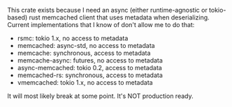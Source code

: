 This crate exists because I need an async (either runtime-agnostic or tokio-based) rust
memcached client that uses metadata when deserializing. Current implementations that I
know of don't allow me to do that:

* rsmc: tokio 1.x, no access to metadata
* memcached: async-std, no access to metadata
* memcache: synchronous, access to metadata
* memcache-async: futures, no access to metadata
* async-memcached: tokio 0.2, access to metadata
* memcached-rs: synchronous, access to metadata
* vmemcached: tokio 1.x, no access to metadata

It will most likely break at some point.
It's NOT production ready.
